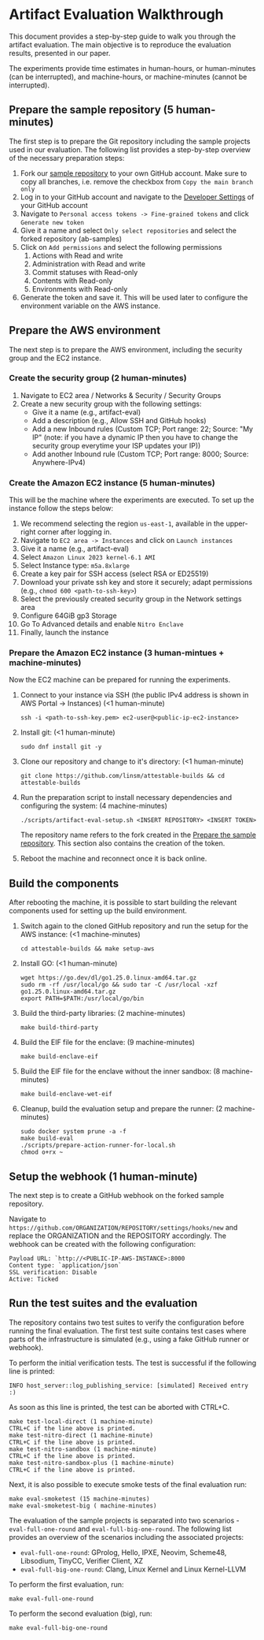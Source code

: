 # Artifact Evaluation Walkthrough

This document provides a step-by-step guide to walk you through the artifact evaluation. 
The main objective is to reproduce the evaluation results, presented in our paper. 

The experiments provide time estimates in human-hours, or human-minutes (can be interrupted), and machine-hours, or machine-minutes (cannot be interrupted).

## Prepare the sample repository (5 human-minutes)

The first step is to prepare the Git repository including the sample projects used in our evaluation.
The following list provides a step-by-step overview of the necessary preparation steps:

1. Fork our [sample repository](https://github.com/linsm/ab-samples) to your own GitHub account. Make sure to copy all branches, i.e. remove the checkbox from `Copy the main branch only`
2. Log in to your GitHub account and navigate to the [Developer Settings](https://github.com/settings/apps) of your GitHub account 
3. Navigate to `Personal access tokens -> Fine-grained tokens` and click `Generate new token`
4. Give it a name and select `Only select repositories` and select the forked repository (ab-samples) 
5. Click on `Add permissions` and select the following permissions
	1. Actions with Read and write
	2. Administration with Read and write
	3. Commit statuses with Read-only
	4. Contents with Read-only
	5. Environments with Read-only
6. Generate the token and save it. This will be used later to configure the environment variable on the AWS instance.

## Prepare the AWS environment

The next step is to prepare the AWS environment, including the security group and the EC2 instance. 

### Create the security group (2 human-minutes)

1. Navigate to EC2 area / Networks & Security / Security Groups
2. Create a new security group with the following settings:
    - Give it a name (e.g., artifact-eval)
    - Add a description (e.g., Allow SSH and GitHub hooks)
    - Add a new Inbound rules (Custom TCP; Port range: 22; Source: "My IP" (note: if you have a dynamic IP then you have to change the security group everytime your ISP updates your IP)) 
    - Add another Inbound rule (Custom TCP; Port range: 8000; Source: Anywhere-IPv4)

### Create the Amazon EC2 instance (5 human-minutes)

This will be the machine where the experiments are executed. To set up the instance follow the steps below:

1. We recommend selecting the region `us-east-1`, available in the upper-right corner after logging in. 
2. Navigate to `EC2 area -> Instances` and click on `Launch instances`
3. Give it a name (e.g., artifact-eval)
4. Select `Amazon Linux 2023 kernel-6.1 AMI` 
5. Select Instance type: `m5a.8xlarge`
6. Create a key pair for SSH access (select RSA or ED25519)
7. Download your private ssh key and store it securely; adapt permissions (e.g., `chmod 600 <path-to-ssh-key>`)
8. Select the previously created security group in the Network settings area
9. Configure 64GiB gp3 Storage
10. Go To Advanced details and enable `Nitro Enclave`
11. Finally, launch the instance

### Prepare the Amazon EC2 instance (3 human-mintues + machine-minutes)

Now the EC2 machine can be prepared for running the experiments.

1. Connect to your instance via SSH (the public IPv4 address is shown in AWS Portal -> Instances) (<1 human-minute)

   ```
   ssh -i <path-to-ssh-key.pem> ec2-user@<public-ip-ec2-instance>
   ```

3. Install git: (<1 human-minute)

   ```
   sudo dnf install git -y
   ```

5. Clone our repository and change to it's directory: (<1 human-minute)

   ```
   git clone https://github.com/linsm/attestable-builds && cd attestable-builds
   ```

7. Run the preparation script to install necessary dependencies and configuring the system: (4 machine-minutes)

   ```
   ./scripts/artifact-eval-setup.sh <INSERT REPOSITORY> <INSERT TOKEN>
   ```

   The repository name refers to the fork created in the [Prepare the sample repository](#prepare-the-sample-repository-5-human-minutes).
   This section also contains the creation of the token.

9. Reboot the machine and reconnect once it is back online. 

## Build the components 

After rebooting the machine, it is possible to start building the relevant components used for setting up the build environment.

1. Switch again to the cloned GitHub repository and run the setup for the AWS instance: (<1 machine-minutes)

   ```
   cd attestable-builds && make setup-aws
   ```

2. Install GO: (<1 human-minute)

   ```
   wget https://go.dev/dl/go1.25.0.linux-amd64.tar.gz
   sudo rm -rf /usr/local/go && sudo tar -C /usr/local -xzf go1.25.0.linux-amd64.tar.gz
   export PATH=$PATH:/usr/local/go/bin
   ```

3. Build the third-party libraries: (2 machine-minutes)

   ```
   make build-third-party
   ```

4. Build the EIF file for the enclave: (9 machine-minutes)

   ```
   make build-enclave-eif
   ```

5. Build the EIF file for the enclave without the inner sandbox: (8 machine-minutes)

   ```
   make build-enclave-wet-eif
   ```

6. Cleanup, build the evaluation setup and prepare the runner: (2 machine-minutes)

    ``` 
    sudo docker system prune -a -f
    make build-eval
    ./scripts/prepare-action-runner-for-local.sh
    chmod o+rx ~
    ```

## Setup the webhook (1 human-minute)

The next step is to create a GitHub webhook on the forked sample repository. 

Navigate to `https://github.com/ORGANIZATION/REPOSITORY/settings/hooks/new` and replace the ORGANIZATION and the REPOSITORY accordingly.
The webhook can be created with the following configuration:

```
Payload URL: `http://<PUBLIC-IP-AWS-INSTANCE>:8000
Content type: `application/json`
SSL verification: Disable
Active: Ticked
```    

## Run the test suites and the evaluation

The repository contains two test suites to verify the configuration before running the final evaluation.
The first test suite contains test cases where parts of the infrastructure is simulated (e.g., using a fake GitHub runner or webhook).

To perform the initial verification tests. The test is successful if the following line is printed: 

```
INFO host_server::log_publishing_service: [simulated] Received entry :)
```
As soon as this line is printed, the test can be aborted with CTRL+C.

```
make test-local-direct (1 machine-minute)
CTRL+C if the line above is printed.
make test-nitro-direct (1 machine-minute)
CTRL+C if the line above is printed.
make test-nitro-sandbox (1 machine-minute)
CTRL+C if the line above is printed.
make test-nitro-sandbox-plus (1 machine-minute)
CTRL+C if the line above is printed.
```

Next, it is also possible to execute smoke tests of the final evaluation run:

```
make eval-smoketest (15 machine-minutes)
make eval-smoketest-big ( machine-minutes)
```

The evaluation of the sample projects is separated into two scenarios - `eval-full-one-round` and `eval-full-big-one-round`. The following list provides an overview of the scenarios including the associated projects:  

- `eval-full-one-round`: GProlog, Hello, IPXE, Neovim, Scheme48, Libsodium, TinyCC, Verifier Client, XZ
- `eval-full-big-one-round`: Clang, Linux Kernel and Linux Kernel-LLVM

To perform the first evaluation, run:

```
make eval-full-one-round
```

To perform the second evaluation (big), run:

```
make eval-full-big-one-round
```










